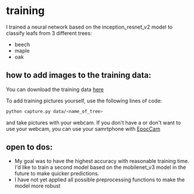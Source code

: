 # training
I trained a neural network based on the inception_resnet_v2 model to classify leafs from 3 different trees:
- beech
- maple
- oak

## how to add images to the training data:
You can download the training data [here](https://drive.google.com/drive/folders/1g1v5hEC2sA0fSIZKqlN1ru5EqnEvrccy?usp=sharing)

To add training pictures yourself, use the following lines of code:
```bash
python capture.py data/<name_of_tree>
```
and take pictures with your webcam. If you don't have a or don't want to use your webcam, you can use your samrtphone with [EpocCam](https://www.elgato.com/de/epoccam#)

## open to dos:
- My goal was to have the highest accuracy with reasonable training time. I'd like to train a second model based on the mobilenet_v3 model in the future to make quicker predictions.
- I have not yet applied all possible preprocessing functions to make the model more robust